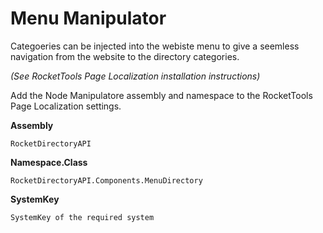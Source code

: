 # Menu Manipulator

Categoeries can be injected into the webiste menu to give a seemless navigation from the website to the directory categories.  

*(See RocketTools Page Localization installation instructions)*


Add the Node Manipulatore assembly and namespace to the RocketTools Page Localization settings.  

**Assembly**
```
RocketDirectoryAPI
```
**Namespace.Class**
```
RocketDirectoryAPI.Components.MenuDirectory
```
**SystemKey**
```
SystemKey of the required system
```
